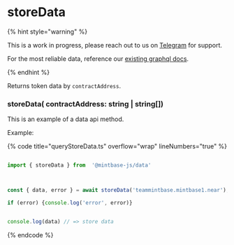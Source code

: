 # storeData



{% hint style="warning" %}



This is a work in progress, please reach out to us on [Telegram](https://t.me/mintdev) for support.

For the most reliable data, reference our [existing graphql docs](https://docs.mintbase.io/dev/read-data/mintbase-graph).



{% endhint %}




Returns token data  by `contractAddress`.



### storeData( contractAddress: string | string[])



This is an example of a data api method.




Example:



{% code title="queryStoreData.ts" overflow="wrap" lineNumbers="true" %}

```typescript

import { storeData } from  '@mintbase-js/data'



const { data, error } = await storeData('teammintbase.mintbase1.near');

if (error) {console.log('error', error)}


console.log(data) // => store data

```

{% endcode %}